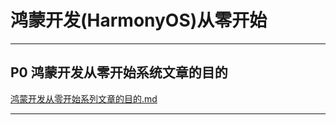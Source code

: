 # 鸿蒙开发(HarmonyOS)从零开始


---

## P0 鸿蒙开发从零开始系统文章的目的

[鸿蒙开发从零开始系列文章的目的.md](./鸿蒙开发从零开始系列文章的目的/鸿蒙开发从零开始系列文章的目的.md)

---
